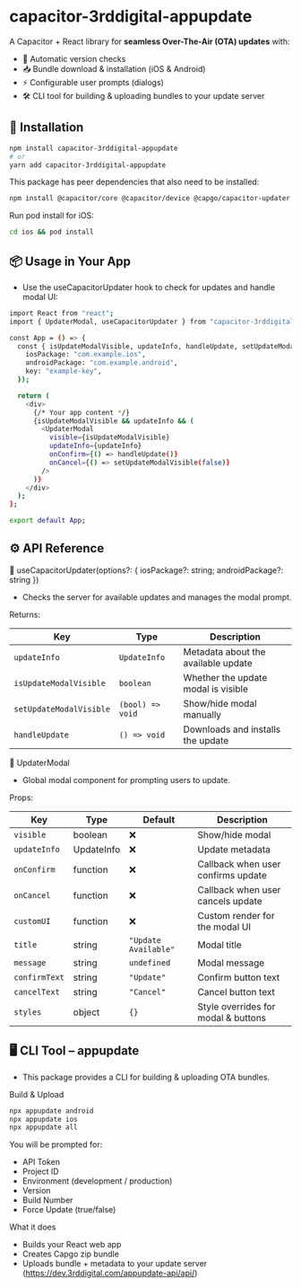 # capacitor-3rddigital-appupdate

A Capacitor + React library for **seamless Over-The-Air (OTA) updates** with:

- 🔄 Automatic version checks
- 📥 Bundle download & installation (iOS & Android)
- ⚡ Configurable user prompts (dialogs)
- 🛠️ CLI tool for building & uploading bundles to your update server

## 🚀 Installation

```sh
npm install capacitor-3rddigital-appupdate
# or
yarn add capacitor-3rddigital-appupdate
```

This package has peer dependencies that also need to be installed:

```sh
npm install @capacitor/core @capacitor/device @capgo/capacitor-updater
```

Run pod install for iOS:

```sh
cd ios && pod install
```

## 📦 Usage in Your App

- Use the useCapacitorUpdater hook to check for updates and handle modal UI:

```sh
import React from "react";
import { UpdaterModal, useCapacitorUpdater } from "capacitor-3rddigital-appupdate";

const App = () => {
  const { isUpdateModalVisible, updateInfo, handleUpdate, setUpdateModalVisible } = useCapacitorUpdater({
    iosPackage: "com.example.ios",
    androidPackage: "com.example.android",
    key: "example-key",
  });

  return (
    <div>
      {/* Your app content */}
      {isUpdateModalVisible && updateInfo && (
        <UpdaterModal
          visible={isUpdateModalVisible}
          updateInfo={updateInfo}
          onConfirm={() => handleUpdate()}
          onCancel={() => setUpdateModalVisible(false)}
        />
      )}
    </div>
  );
};

export default App;
```

## ⚙️ API Reference

🔹 useCapacitorUpdater(options?: { iosPackage?: string; androidPackage?: string })

- Checks the server for available updates and manages the modal prompt.

Returns:

| Key                     | Type             | Description                         |
| ----------------------- | ---------------- | ----------------------------------- |
| `updateInfo`            | `UpdateInfo`     | Metadata about the available update |
| `isUpdateModalVisible`  | `boolean`        | Whether the update modal is visible |
| `setUpdateModalVisible` | `(bool) => void` | Show/hide modal manually            |
| `handleUpdate`          | `() => void`     | Downloads and installs the update   |

🔹 UpdaterModal

- Global modal component for prompting users to update.

Props:

| Key           | Type       | Default              | Description                         |
| ------------- | ---------- | -------------------- | ----------------------------------- |
| `visible`     | boolean    | ❌                   | Show/hide modal                     |
| `updateInfo`  | UpdateInfo | ❌                   | Update metadata                     |
| `onConfirm`   | function   | ❌                   | Callback when user confirms update  |
| `onCancel`    | function   | ❌                   | Callback when user cancels update   |
| `customUI`    | function   | ❌                   | Custom render for the modal UI      |
| `title`       | string     | `"Update Available"` | Modal title                         |
| `message`     | string     | `undefined`          | Modal message                       |
| `confirmText` | string     | `"Update"`           | Confirm button text                 |
| `cancelText`  | string     | `"Cancel"`           | Cancel button text                  |
| `styles`      | object     | `{}`                 | Style overrides for modal & buttons |

## 🖥️ CLI Tool – appupdate

- This package provides a CLI for building & uploading OTA bundles.

Build & Upload

```sh
npx appupdate android
npx appupdate ios
npx appupdate all
```

You will be prompted for:

- API Token
- Project ID
- Environment (development / production)
- Version
- Build Number
- Force Update (true/false)

What it does

- Builds your React web app
- Creates Capgo zip bundle
- Uploads bundle + metadata to your update server (https://dev.3rddigital.com/appupdate-api/api/)

